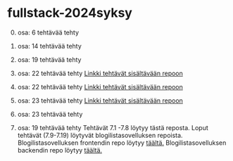 # fullstack-2024syksy

0. osa:
6 tehtävää tehty

1. osa:
14 tehtävää tehty

2. osa:
19 tehtävää tehty

3. osa:
22 tehtävää tehty
[Linkki tehtävät sisältävään repoon](https://github.com/suuranna/fullstack-2024s-osa3)

4. osa:
22 tehtävää tehty
[Linkki tehtävät sisältävään repoon](https://github.com/suuranna/fullstack-2024s-osa4)

5. osa:
23 tehtävää tehty
[Linkki tehtävät sisältävään repoon](https://github.com/suuranna/fullstack-2024s-osa5)

6. osa:
23 tehtävää tehty
   
7. osa:
19 tehtävää tehty
Tehtävät 7.1 -7.8 löytyy tästä reposta. Loput tehtävät (7.9-7.19) löytyvät blogilistasovelluksen repoista.
Blogilistasovelluksen frontendin repo löytyy [täältä.](https://github.com/suuranna/fullstack-2024s-osa5)
Blogilistasovelluksen backendin repo löytyy [täältä.](https://github.com/suuranna/fullstack-2024s-osa4)
